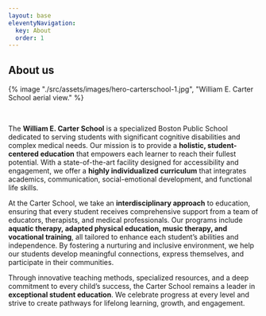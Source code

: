```yaml
---
layout: base
eleventyNavigation:
  key: About
  order: 1
---
```


## About us

<div class="row mt-3">
  <div class="col-12">
    <div class="img-fit-cover-container rounded-3 bg-light">
      {% image "./src/assets/images/hero-carterschool-1.jpg", "William E. Carter School aerial view." %}
    </div>
  </div>
</div>
<p>&nbsp;</p>

The **William E. Carter School** is a specialized Boston Public School dedicated to serving students with significant cognitive disabilities and complex medical needs. Our mission is to provide a **holistic, student-centered education** that empowers each learner to reach their fullest potential. With a state-of-the-art facility designed for accessibility and engagement, we offer a **highly individualized curriculum** that integrates academics, communication, social-emotional development, and functional life skills.

At the Carter School, we take an **interdisciplinary approach** to education, ensuring that every student receives comprehensive support from a team of educators, therapists, and medical professionals. Our programs include **aquatic therapy, adapted physical education, music therapy, and vocational training**, all tailored to enhance each student’s abilities and independence. By fostering a nurturing and inclusive environment, we help our students develop meaningful connections, express themselves, and participate in their communities.

Through innovative teaching methods, specialized resources, and a deep commitment to every child’s success, the Carter School remains a leader in **exceptional student education**. We celebrate progress at every level and strive to create pathways for lifelong learning, growth, and engagement.
